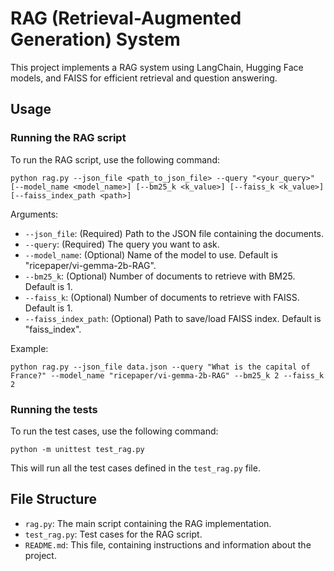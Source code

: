 # RAG (Retrieval-Augmented Generation) System

This project implements a RAG system using LangChain, Hugging Face models, and FAISS for efficient retrieval and question answering.

## Usage

### Running the RAG script

To run the RAG script, use the following command:
```
python rag.py --json_file <path_to_json_file> --query "<your_query>" [--model_name <model_name>] [--bm25_k <k_value>] [--faiss_k <k_value>] [--faiss_index_path <path>]
```


Arguments:
- `--json_file`: (Required) Path to the JSON file containing the documents.
- `--query`: (Required) The query you want to ask.
- `--model_name`: (Optional) Name of the model to use. Default is "ricepaper/vi-gemma-2b-RAG".
- `--bm25_k`: (Optional) Number of documents to retrieve with BM25. Default is 1.
- `--faiss_k`: (Optional) Number of documents to retrieve with FAISS. Default is 1.
- `--faiss_index_path`: (Optional) Path to save/load FAISS index. Default is "faiss_index".

Example:
```
python rag.py --json_file data.json --query "What is the capital of France?" --model_name "ricepaper/vi-gemma-2b-RAG" --bm25_k 2 --faiss_k 2
```


### Running the tests

To run the test cases, use the following command:
```
python -m unittest test_rag.py
```

This will run all the test cases defined in the `test_rag.py` file.

## File Structure

- `rag.py`: The main script containing the RAG implementation.
- `test_rag.py`: Test cases for the RAG script.
- `README.md`: This file, containing instructions and information about the project.



